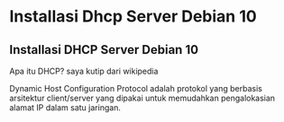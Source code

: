 # Installasi Dhcp Server Debian 10


## Installasi DHCP Server Debian 10

Apa itu DHCP? saya kutip dari wikipedia

Dynamic Host Configuration Protocol adalah protokol yang berbasis arsitektur client/server yang dipakai untuk memudahkan pengalokasian alamat IP dalam satu jaringan.

